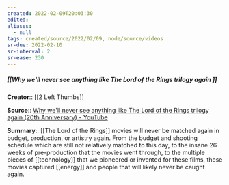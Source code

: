 ```yaml
---
created: 2022-02-09T20:03:30 
edited: 
aliases:
  - null
tags: created/source/2022/02/09, node/source/videos
sr-due: 2022-02-10
sr-interval: 2
sr-ease: 230
---
```


##### [[Why we'll never see anything like The Lord of the Rings trilogy again ]]

**Creator**:: [[2 Left Thumbs]]
 
**Source**:: [Why we'll never see anything like The Lord of the Rings trilogy again (20th Anniversary) - YouTube](https://www.youtube.com/watch?v=94yh1GIwiko)

**Summary**:: [[The Lord of the Rings]] movies will never be matched again in budget, production, or artistry again. From the budget and shooting schedule which are still not relatively matched to this day, to the insane 26 weeks of pre-production that the movies went through, to the multiple pieces of [[technology]] that we pioneered or invented for these films, these movies captured [[energy]] and people that will likely never be caught again.
